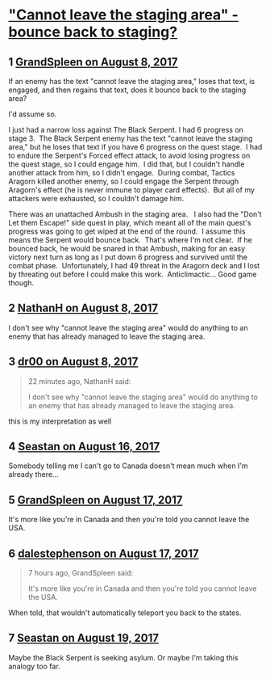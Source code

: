 # [&quot;Cannot leave the staging area&quot; - bounce back to staging?](https://community.fantasyflightgames.com/topic/255831-cannot-leave-the-staging-area-bounce-back-to-staging/)

## 1 [GrandSpleen on August 8, 2017](https://community.fantasyflightgames.com/topic/255831-cannot-leave-the-staging-area-bounce-back-to-staging/?do=findComment&comment=2917884)

If an enemy has the text "cannot leave the staging area," loses that text, is engaged, and then regains that text, does it bounce back to the staging area?

I'd assume so.

I just had a narrow loss against The Black Serpent. I had 6 progress on stage 3.  The Black Serpent enemy has the text "cannot leave the staging area," but he loses that text if you have 6 progress on the quest stage.  I had to endure the Serpent's Forced effect attack, to avoid losing progress on the quest stage, so I could engage him.  I did that, but I couldn't handle another attack from him, so I didn't engage.  During combat, Tactics Aragorn killed another enemy, so I could engage the Serpent through Aragorn's effect (he is never immune to player card effects).  But all of my attackers were exhausted, so I couldn't damage him.

There was an unattached Ambush in the staging area.   I also had the "Don't Let them Escape!" side quest in play, which meant all of the main quest's progress was going to get wiped at the end of the round.  I assume this means the Serpent would bounce back.  That's where I'm not clear.  If he bounced back, he would be snared in that Ambush, making for an easy victory next turn as long as I put down 6 progress and survived until the combat phase.  Unfortunately, I had 49 threat in the Aragorn deck and I lost by threating out before I could make this work.  Anticlimactic... Good game though.

## 2 [NathanH on August 8, 2017](https://community.fantasyflightgames.com/topic/255831-cannot-leave-the-staging-area-bounce-back-to-staging/?do=findComment&comment=2917899)

I don't see why "cannot leave the staging area" would do anything to an enemy that has already managed to leave the staging area.

## 3 [dr00 on August 8, 2017](https://community.fantasyflightgames.com/topic/255831-cannot-leave-the-staging-area-bounce-back-to-staging/?do=findComment&comment=2917911)

> 22 minutes ago, NathanH said:
> 
> I don't see why "cannot leave the staging area" would do anything to an enemy that has already managed to leave the staging area.

this is my interpretation as well

## 4 [Seastan on August 16, 2017](https://community.fantasyflightgames.com/topic/255831-cannot-leave-the-staging-area-bounce-back-to-staging/?do=findComment&comment=2930845)

Somebody telling me I can't go to Canada doesn't mean much when I'm already there...

## 5 [GrandSpleen on August 17, 2017](https://community.fantasyflightgames.com/topic/255831-cannot-leave-the-staging-area-bounce-back-to-staging/?do=findComment&comment=2931327)

It's more like you're in Canada and then you're told you cannot leave the USA.

## 6 [dalestephenson on August 17, 2017](https://community.fantasyflightgames.com/topic/255831-cannot-leave-the-staging-area-bounce-back-to-staging/?do=findComment&comment=2931693)

> 7 hours ago, GrandSpleen said:
> 
> It's more like you're in Canada and then you're told you cannot leave the USA.

When told, that wouldn't automatically teleport you back to the states.

## 7 [Seastan on August 19, 2017](https://community.fantasyflightgames.com/topic/255831-cannot-leave-the-staging-area-bounce-back-to-staging/?do=findComment&comment=2936898)

Maybe the Black Serpent is seeking asylum. Or maybe I'm taking this analogy too far.

